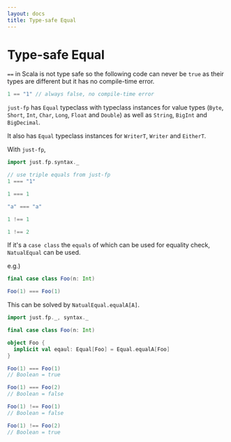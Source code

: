 ```yaml
---
layout: docs
title: Type-safe Equal
---
```


# Type-safe Equal
`==` in Scala is not type safe so the following code can never be `true` as their types are different but it has no compile-time error.

```scala
1 == "1" // always false, no compile-time error
```

`just-fp` has `Equal` typeclass with typeclass instances for value types (`Byte`, `Short`, `Int`, `Char`, `Long`, `Float` and `Double`) as well as `String`, `BigInt` and `BigDecimal`.

It also has `Equal` typeclass instances for `WriterT`, `Writer` and `EitherT`.

With `just-fp`,

```scala mdoc
import just.fp.syntax._
```
```scala mdoc:fail
// use triple equals from just-fp
1 === "1"
```
```scala mdoc
1 === 1

"a" === "a"

1 !== 1

1 !== 2
```

If it's a `case class` the `equals` of which can be used for equality check, `NatualEqual` can be used.

e.g.)
```scala mdoc:reset-object:fail
final case class Foo(n: Int)

Foo(1) === Foo(1)
```
This can be solved by `NatualEqual.equalA[A]`.

```scala mdoc:reset-object
import just.fp._, syntax._

final case class Foo(n: Int)

object Foo {
  implicit val eqaul: Equal[Foo] = Equal.equalA[Foo]
}

Foo(1) === Foo(1)
// Boolean = true

Foo(1) === Foo(2)
// Boolean = false

Foo(1) !== Foo(1)
// Boolean = false

Foo(1) !== Foo(2)
// Boolean = true
```
